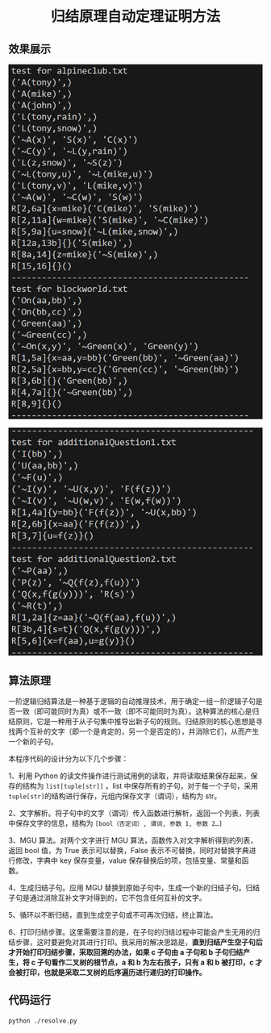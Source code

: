 # <center>归结原理自动定理证明方法

## 效果展示

![](2025-03-29-16-43-48.png)

![](2025-03-29-16-44-10.png)

## 算法原理
一阶逻辑归结算法是一种基于逻辑的自动推理技术，用于确定一组一阶逻辑子句是否一致（即可能同时为真）或不一致（即不可能同时为真）。这种算法的核心是归结原则，它是一种用于从子句集中推导出新子句的规则。归结原则的核心思想是寻找两个互补的文字（即一个是肯定的，另一个是否定的），并消除它们，从而产生一个新的子句。

本程序代码的设计分为以下几个步骤：

1、利用 Python 的读文件操作进行测试用例的读取，并将读取结果保存起来，保存的结构为 `list[tuple[str]]` 。list 中保存所有的子句，对于每一个子句，采用 `tuple[str]`的结构进行保存，元组内保存文字（谓词），结构为 str。

2、文字解析。将子句中的文字（谓词）传入函数进行解析，返回一个列表，列表中保存文字的信息，结构为 `[bool（否定词）, 谓词, 参数 1, 参数 2…]`

3、MGU 算法。对两个文字进行 MGU 算法，函数传入对文字解析得到的列表，返回 bool 值，为 True 表示可以替换，False 表示不可替换，同时对替换字典进行修改，字典中 key 保存变量，value 保存替换后的项，包括变量、常量和函数。

4、生成归结子句。应用 MGU 替换到原始子句中，生成一个新的归结子句。归结子句是通过消除互补文字对得到的，它不包含任何互补的文字。

5、循环以不断归结，直到生成空子句或不可再次归结，终止算法。

6、打印归结步骤。这里需要注意的是，在子句的归结过程中可能会产生无用的归结步骤，这时要避免对其进行打印。我采用的解决思路是，**直到归结产生空子句后才开始打印归结步骤，采取回溯的办法，如果 c 子句由 a 子句和 b 子句归结产生，将 c 子句看作二叉树的根节点，a 和 b 为左右孩子，只有 a 和 b 被打印，c 才会被打印，也就是采取二叉树的后序遍历进行递归的打印操作。**

## 代码运行
`python ./resolve.py` 

